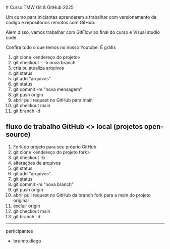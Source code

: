 \# Curso TMW Git \& GitHub 2025



Um curso para iniciantes aprenderem a trabalhar com versionamento de código e repositórios remotos com GitHub.



Alem disso, vamos trabalhar com GitFlow ao final do curso e Visual studio code.



Confira tudo o que temos no nosso Youtube. É grátis

01. git clone <endereço do projeto> 
02. git checkout - -b nova branch
03. cria ou atualiza arquivos
04. git status
05. git add "arquivos"
06. git status
07. git commit -m "nova mensagem"
08. git push origin <nova branch>
09. abrir pull request no GitHub para main
11. git checkout main
12. git branch -d <nova branch>

## fluxo de trabalho GitHub <> local (projetos open-source)
01. Fork do projeto para seu próprio GitHub
02. git clone <endereço do projeto fork>
03. git checkout -b <nova branch>
04. alterações de arquivos
05. git status
06. git add "arquivos"
07. git status
08. git commit -m "nova branch"
09. git push origin <nova branch>
10. abrir pull request no GitHub da branch fork para a main do projeto original
11. excluir <nova branch> origin
12. git checkout main
13. git branch -d <nova branch>

-----
participantes


- brunno diego

